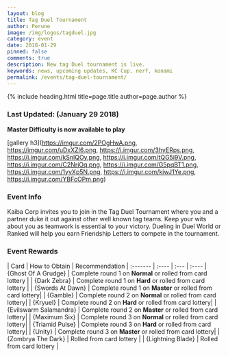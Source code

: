 ```yaml
---
layout: blog
title: Tag Duel Tournament
author: Perune
image: /img/logos/tagduel.jpg
category: event
date: 2018-01-29
pinned: false
comments: true
description: New tag Duel tournament is live.
keywords: news, upcoming updates, KC Cup, nerf, konami
permalink: /events/tag-duel-tournament/
---
```


{% include heading.html title=page.title author=page.author %}

### Last Updated: (January 29 2018) 
**Master Difficulty is now available to play**

[gallery h3](https://imgur.com/2POgHwA.png, https://imgur.com/uDxXZI6.png, https://i.imgur.com/3hyERps.png, https://i.imgur.com/kSnlQOy.png, https://i.imgur.com/tQG5i9V.png, https://i.imgur.com/C2NrjOq.png, https://i.imgur.com/G5pqBT1.png, https://i.imgur.com/1yyXp5N.png, https://i.imgur.com/kiwJ1Ye.png, https://i.imgur.com/YBFcOPm.png)


### Event Info
Kaiba Corp invites you to join in the Tag Duel Tournament where you and a partner duke it out against other well known tag teams.  Keep your wits about you as teamwork is essential to your victory.  Dueling in Duel World or Ranked will help you earn Friendship Letters to compete in the tournament.

### Event Rewards

| Card    | How to Obtain |  Recommendation
| :------- | :---- | :--- | :---- 
| {Ghost Of A Grudge} | Complete round 1 on **Normal** or rolled from card lottery | 
| {Dark Zebra} | Complete round 1 on **Hard** or rolled from card lottery |
| {Swords At Dawn} | Complete round 1 on **Master** or rolled from card lottery|
| {Gamble} | Complete round 2 on **Normal** or rolled from card lottery|
| {Kryuel} | Complete round 2 on **Hard** or rolled from card lottery|
| {Evilswarm Salamandra} | Complete round 2 on **Master** or rolled from card lottery|
| {Maximum Six} | Complete round 3 on **Normal** or rolled from card lottery|
| {Triamid Pulse} | Complete round 3 on **Hard** or rolled from card lottery|
| {Unity} | Complete round 3 on **Master** or rolled from card lottery|
| {Zombrya The Dark} | Rolled from card lottery |
| {Lightning Blade} | Rolled from card lottery |
